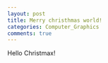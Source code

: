 ```yaml
---
layout: post
title: Merry christhmas world!
categories: Computer_Graphics
comments: true
---
```



Hello Christmax!
